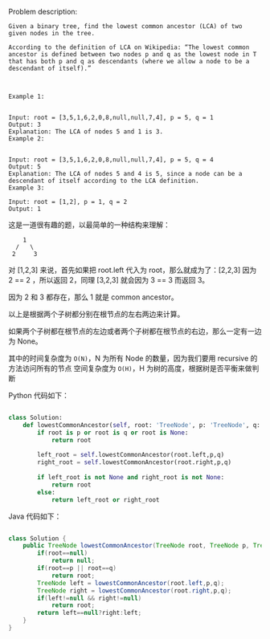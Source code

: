 
Problem description:

```
Given a binary tree, find the lowest common ancestor (LCA) of two given nodes in the tree.

According to the definition of LCA on Wikipedia: “The lowest common ancestor is defined between two nodes p and q as the lowest node in T that has both p and q as descendants (where we allow a node to be a descendant of itself).”

 

Example 1:


Input: root = [3,5,1,6,2,0,8,null,null,7,4], p = 5, q = 1
Output: 3
Explanation: The LCA of nodes 5 and 1 is 3.
Example 2:


Input: root = [3,5,1,6,2,0,8,null,null,7,4], p = 5, q = 4
Output: 5
Explanation: The LCA of nodes 5 and 4 is 5, since a node can be a descendant of itself according to the LCA definition.
Example 3:

Input: root = [1,2], p = 1, q = 2
Output: 1

```

这是一道很有趣的题，以最简单的一种结构来理解：

```
    1
  /   \
 2     3
```

对 [1,2,3] 来说，首先如果把 root.left 代入为 root，那么就成为了：[2,2,3]
因为 2 == 2 ，所以返回 2，同理 [3,2,3] 就会因为 3 == 3 而返回 3。

因为 2 和 3 都存在，那么 1 就是 common ancestor。

以上是根据两个子树都分别在根节点的左右两边来计算。

如果两个子树都在根节点的左边或者两个子树都在根节点的右边，那么一定有一边为 None。

其中的时间复杂度为 `O(N)`，N 为所有 Node 的数量，因为我们要用 recursive 的方法访问所有的节点
空间复杂度为 `O(H)`，H 为树的高度，根据树是否平衡来做判断

Python 代码如下：

```Python

class Solution:
    def lowestCommonAncestor(self, root: 'TreeNode', p: 'TreeNode', q: 'TreeNode') -> 'TreeNode':
        if root is p or root is q or root is None:
            return root
        
        left_root = self.lowestCommonAncestor(root.left,p,q)
        right_root = self.lowestCommonAncestor(root.right,p,q)
        
        if left_root is not None and right_root is not None:
            return root
        else:
            return left_root or right_root

```

Java 代码如下：

```Java

class Solution {
    public TreeNode lowestCommonAncestor(TreeNode root, TreeNode p, TreeNode q) {
        if(root==null)
            return null;
        if(root==p || root==q)
            return root;
        TreeNode left = lowestCommonAncestor(root.left,p,q);
        TreeNode right = lowestCommonAncestor(root.right,p,q);
        if(left!=null && right!=null)
            return root;
        return left==null?right:left;
    }
}

```